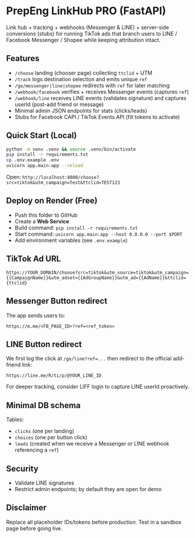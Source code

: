 # PrepEng LinkHub PRO (FastAPI)

Link hub + tracking + webhooks (Messenger & LINE) + server-side conversions (stubs) for running TikTok ads that branch users to LINE / Facebook Messenger / Shopee while keeping attribution intact.

## Features
- `/choose` landing (chooser page) collecting `ttclid` + UTM
- `/track` logs destination selection and emits unique `ref`
- `/go/messenger|line|shopee` redirects with `ref` for later matching
- `/webhook/facebook` verifies + receives Messenger events (captures `ref`)
- `/webhook/line` receives LINE events (validates signature) and captures userId (post-add friend or message)
- Minimal admin JSON endpoints for stats (clicks/leads)
- Stubs for Facebook CAPI / TikTok Events API (fill tokens to activate)

## Quick Start (Local)
```bash
python -m venv .venv && source .venv/bin/activate
pip install -r requirements.txt
cp .env.example .env
uvicorn app.main:app --reload
```

Open: `http://localhost:8000/choose?src=tiktok&utm_campaign=Test&ttclid=TEST123`

## Deploy on Render (Free)
- Push this folder to GitHub
- Create a **Web Service**
- Build command: `pip install -r requirements.txt`
- Start command: `uvicorn app.main:app --host 0.0.0.0 --port $PORT`
- Add environment variables (see `.env.example`)

## TikTok Ad URL
```
https://YOUR_DOMAIN/choose?src=tiktok&utm_source=tiktok&utm_campaign={{CampaignName}}&utm_adset={{AdGroupName}}&utm_ad={{AdName}}&ttclid={ttclid}
```

## Messenger Button redirect
The app sends users to:
```
https://m.me/<FB_PAGE_ID>?ref=<ref_token>
```

## LINE Button redirect
We first log the click at `/go/line?ref=...` then redirect to the official add-friend link:
```
https://line.me/R/ti/p/@YOUR_LINE_ID
```
For deeper tracking, consider LIFF login to capture LINE userId proactively.

## Minimal DB schema
Tables:
- `clicks` (one per landing)
- `choices` (one per button click)
- `leads` (created when we receive a Messenger or LINE webhook referencing a `ref`)

## Security
- Validate LINE signatures
- Restrict admin endpoints; by default they are open for demo

## Disclaimer
Replace all placeholder IDs/tokens before production. Test in a sandbox page before going live.
